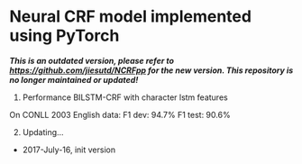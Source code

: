 Neural CRF model implemented using PyTorch
======


***This is an outdated version, please refer to https://github.com/jiesutd/NCRFpp for the new version. This repository is no longer maintained or updated!***


1. Performance
BILSTM-CRF with character lstm features

On CONLL 2003 English data:
F1 dev: 94.7%
F1 test: 90.6%


2. Updating...
* 2017-July-16, init version

